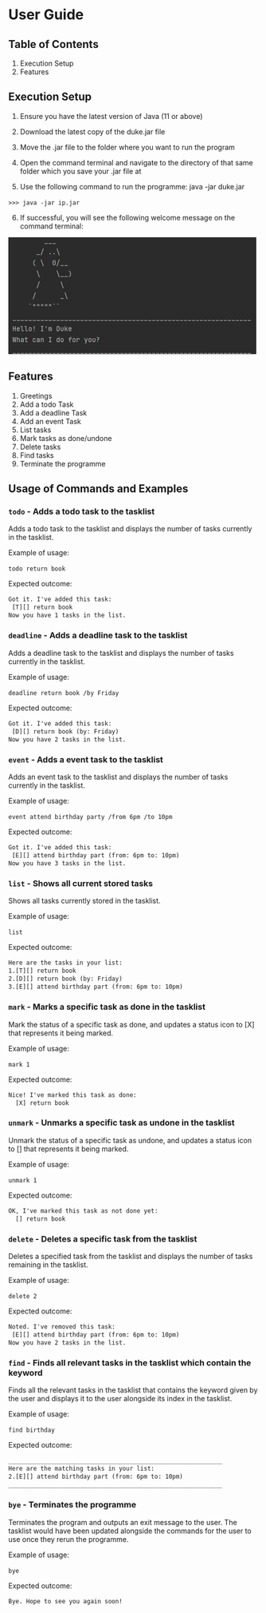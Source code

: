 # User Guide

## Table of Contents

1. Execution Setup
2. Features

## Execution Setup

1. Ensure you have the latest version of Java (11 or above)

2. Download the latest copy of the duke.jar file

3. Move the .jar file to the folder where you want to run the program

4. Open the command terminal and navigate to the directory of that same folder which you save your .jar file at

5. Use the following command to run the programme: java -jar duke.jar

`>>> java -jar ip.jar`
    
6. If successful, you will see the following welcome message on the command terminal:

![img.png](img.png)

## Features 

1. Greetings 
2. Add a todo Task
3. Add a deadline Task
4. Add an event Task
5. List tasks
6. Mark tasks as done/undone
7. Delete tasks
8. Find tasks
9. Terminate the programme

## Usage of Commands and Examples

### `todo` - Adds a todo task to the tasklist

Adds a todo task to the tasklist and displays the number of tasks currently in the tasklist.

Example of usage: 

`todo return book`

Expected outcome:

```
Got it. I've added this task:
 [T][] return book
Now you have 1 tasks in the list.
```
### `deadline` - Adds a deadline task to the tasklist

Adds a deadline task to the tasklist and displays the number of tasks currently in the tasklist.


Example of usage:

`deadline return book /by Friday`

Expected outcome:

```
Got it. I've added this task:
 [D][] return book (by: Friday)
Now you have 2 tasks in the list.
```
### `event` - Adds a event task to the tasklist

Adds an event task to the tasklist and displays the number of tasks currently in the tasklist.


Example of usage:

`event attend birthday party /from 6pm /to 10pm`

Expected outcome:

```
Got it. I've added this task:
 [E][] attend birthday part (from: 6pm to: 10pm)
Now you have 3 tasks in the list.
```
### `list` - Shows all current stored tasks

Shows all tasks currently stored in the tasklist.

Example of usage:

`list`

Expected outcome:

```
Here are the tasks in your list:
1.[T][] return book
2.[D][] return book (by: Friday)
3.[E][] attend birthday part (from: 6pm to: 10pm)
```
### `mark` - Marks a specific task as done in the tasklist

Mark the status of a specific task as done, and updates a status icon to [X] that represents it being marked.

Example of usage:

`mark 1`

Expected outcome:

```
Nice! I've marked this task as done:
  [X] return book
```
### `unmark` - Unmarks a specific task as undone in the tasklist

Unmark the status of a specific task as undone, and updates a status icon to [] that represents it being marked.

Example of usage:

`unmark 1`

Expected outcome:

```
OK, I've marked this task as not done yet:
  [] return book
```
### `delete` - Deletes a specific task from the tasklist

Deletes a specified task from the tasklist and displays the number of tasks remaining in the tasklist.

Example of usage:

`delete 2`

Expected outcome:

```
Noted. I've removed this task:
 [E][] attend birthday part (from: 6pm to: 10pm)
Now you have 2 tasks in the list.
```
### `find` - Finds all relevant tasks in the tasklist which contain the keyword

Finds all the relevant tasks in the tasklist that contains the keyword given by the user and displays it to the user alongside its index in the tasklist.

Example of usage:

`find birthday`

Expected outcome:

```
____________________________________________________________
Here are the matching tasks in your list:
2.[E][] attend birthday part (from: 6pm to: 10pm)
____________________________________________________________
```
### `bye` - Terminates the programme

Terminates the program and outputs an exit message to the user.
The tasklist would have been updated alongside the commands for the user to use once they rerun the programme.

Example of usage:

`bye`

Expected outcome:

```
Bye. Hope to see you again soon!
```
